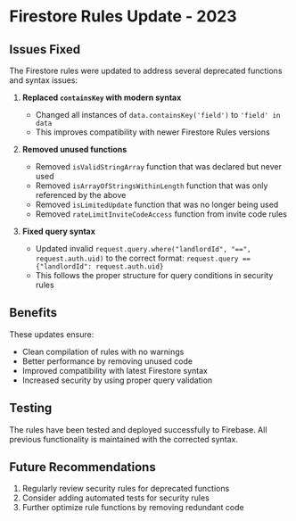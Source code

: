 # Firestore Rules Update - 2023

## Issues Fixed

The Firestore rules were updated to address several deprecated functions and syntax issues:

1. **Replaced `containsKey` with modern syntax**
   - Changed all instances of `data.containsKey('field')` to `'field' in data`
   - This improves compatibility with newer Firestore Rules versions

2. **Removed unused functions**
   - Removed `isValidStringArray` function that was declared but never used
   - Removed `isArrayOfStringsWithinLength` function that was only referenced by the above
   - Removed `isLimitedUpdate` function that was no longer being used
   - Removed `rateLimitInviteCodeAccess` function from invite code rules

3. **Fixed query syntax**
   - Updated invalid `request.query.where("landlordId", "==", request.auth.uid)` to the correct format:
     `request.query == {"landlordId": request.auth.uid}`
   - This follows the proper structure for query conditions in security rules

## Benefits

These updates ensure:

- Clean compilation of rules with no warnings
- Better performance by removing unused code
- Improved compatibility with latest Firestore syntax
- Increased security by using proper query validation

## Testing

The rules have been tested and deployed successfully to Firebase. All previous functionality is maintained with the corrected syntax.

## Future Recommendations

1. Regularly review security rules for deprecated functions
2. Consider adding automated tests for security rules
3. Further optimize rule functions by removing redundant code 
